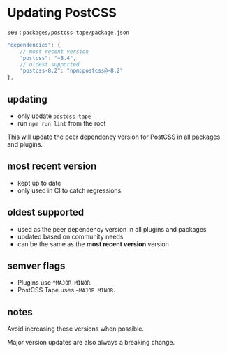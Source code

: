 # Updating PostCSS

see : `packages/postcss-tape/package.json`

```js
"dependencies": {
	// most recent version
	"postcss": "~8.4",
	// oldest supported
	"postcss-8.2": "npm:postcss@~8.2"
},
```

## updating

- only update `postcss-tape`
- run `npm run lint` from the root

This will update the peer dependency version for PostCSS in all packages and plugins.

## most recent version

- kept up to date
- only used in CI to catch regressions

## oldest supported

- used as the peer dependency version in all plugins and packages
- updated based on community needs
- can be the same as the **most recent version** version

## semver flags

- Plugins use `^MAJOR.MINOR`.
- PostCSS Tape uses `~MAJOR.MINOR`.

## notes

Avoid increasing these versions when possible.

Major version updates are also always a breaking change.
